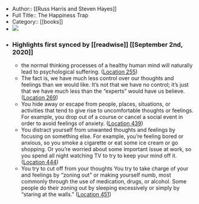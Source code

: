 - Author:: [[Russ Harris and Steven Hayes]]
- Full Title:: The Happiness Trap
- Category:: [[books]]
- ![](https://images-na.ssl-images-amazon.com/images/I/41BgFQraPtL._SL400_.jpg)
- ### Highlights first synced by [[readwise]] [[September 2nd, 2020]]
    - the normal thinking processes of a healthy human mind will naturally lead to psychological suffering. ([Location 255](https://readwise.io/to_kindle?action=open&asin=B004XI12O8&location=255))
    - The fact is, we have much less control over our thoughts and feelings than we would like. It’s not that we have no control; it’s just that we have much less than the “experts” would have us believe. ([Location 269](https://readwise.io/to_kindle?action=open&asin=B004XI12O8&location=269))
    - You hide away or escape from people, places, situations, or activities that tend to give rise to uncomfortable thoughts or feelings. For example, you drop out of a course or cancel a social event in order to avoid feelings of anxiety. ([Location 439](https://readwise.io/to_kindle?action=open&asin=B004XI12O8&location=439))
    - You distract yourself from unwanted thoughts and feelings by focusing on something else. For example, you’re feeling bored or anxious, so you smoke a cigarette or eat some ice cream or go shopping. Or you’re worried about some important issue at work, so you spend all night watching TV to try to keep your mind off it. ([Location 444](https://readwise.io/to_kindle?action=open&asin=B004XI12O8&location=444))
    - You try to cut off from your thoughts You try to take charge of your and feelings by “zoning out” or making yourself numb, most commonly through the use of medication, drugs, or alcohol. Some people do their zoning out by sleeping excessively or simply by “staring at the walls.” ([Location 451](https://readwise.io/to_kindle?action=open&asin=B004XI12O8&location=451))
